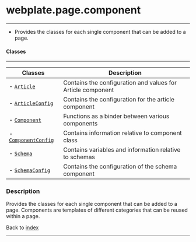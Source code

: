 # webplate.page.component
---

- Provides the classes for each single component that can be added to a page.

#### Classes
---
| Classes | Description |
|---|---|
|- [`Article`](../Classes/article.md)| Contains the configuration and values for Article component |
|- [`ArticleConfig`](../Classes/articleconfig.md)| Contains the configuration for the article component |
|- [`Component`](../Classes/component.md)| Functions as a binder between various components |
|- [`ComponentConfig`](../Classes/componentconfig.md)| Contains information relative to component class |
|- [`Schema`](../Classes/schema.md)| Contains variables and information relative to schemas |
|- [`SchemaConfig`](../Classes/schemaconfig.md)| Contains the configuration of the schema component |


### Description

Provides the classes for each single component that can be added to a page. Components are templates of different categories that can be reused within a page. 

Back to [index](../../README.md#webplate-api-specification-under-development)

---